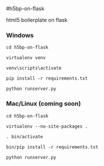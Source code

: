 #h5bp-on-flask

html5 boilerplate on flask

### Windows

    cd h5bp-on-flask

    virtualenv venv
    
    venv\scripts\activate
    
    pip install -r requirements.txt
    
    python runserver.py
    
    
### Mac/Linux (coming soon)
    
    cd h5bp-on-flask

    virtualenv --no-site-packages .
    
    . bin/activate
    
    bin/pip install -r requirements.txt
    
    python runserver.py
